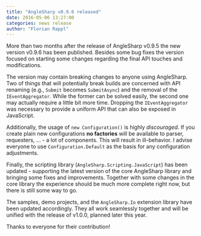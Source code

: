 ```yaml
---
title: "AngleSharp v0.9.6 released"
date: 2016-05-06 13:27:00
categories: news release
author: "Florian Rappl"
---
```

More than two months after the release of AngleSharp v0.9.5 the new version v0.9.6 has been published. Besides some bug fixes the version focused on starting some changes regarding the final API touches and modifications.

The version may contain breaking changes to anyone using AngleSharp. Two of things that will potentially break builds are concerned with API renaming (e.g., `Submit` becomes `SubmitAsync`) and the removal of the `IEventAggregator`. While the former can be solved easily, the second one may actually require a little bit more time. Dropping the `IEventAggregator` was necessary to provide a uniform API that can also be exposed in JavaScript.

Additionally, the usage of `new Configuration()` is highly *discouraged*. If you create plain new configurations **no factories** will be available to parser, requesters, ... - a lot of components. This will result in ill-behavior. I advise everyone to use `Configuration.Default` as the basis for any configuration adjustments.

Finally, the scripting library (`AngleSharp.Scripting.JavaScript`) has been updated - supporting the latest version of the core AngleSharp library and bringing some fixes and improvements. Together with some changes in the core library the experience should be much more complete right now, but there is still some way to go.

The samples, demo projects, and the `AngleSharp.Io` extension library have been updated accordingly. They all work seamlessly together and will be unified with the release of v1.0.0, planned later this year.

Thanks to everyone for their contribution!
